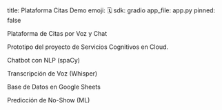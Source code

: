 title: Plataforma Citas Demo
emoji: 🗓️
sdk: gradio
app_file: app.py
pinned: false

Plataforma de Citas por Voz y Chat

Prototipo del proyecto de Servicios Cognitivos en Cloud.

Chatbot con NLP (spaCy)

Transcripción de Voz (Whisper)

Base de Datos en Google Sheets

Predicción de No-Show (ML)